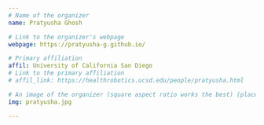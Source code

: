 ```yaml
---
# Name of the organizer
name: Pratyusha Ghosh

# Link to the organizer's webpage
webpage: https://pratyusha-g.github.io/

# Primary affiliation
affil: University of California San Diego
# Link to the primary affiliation
# affil_link: https://healthrobotics.ucsd.edu/people/pratyusha.html

# An image of the organizer (square aspect ratio works the best) (place in the `assets/img/organizers` directory)
img: pratyusha.jpg

---
```

